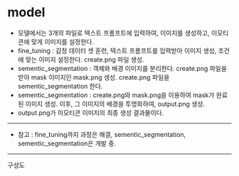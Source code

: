 # model 

- 모델에서는 3개의 파일로 텍스트 프롬프트에 입력하여, 이미지를 생성하고, 이모티콘에 맞게 이미지를 설정한다.
- fine_tuning : 감정 데이터 셋 훈련, 텍스트 프롬프트를 입력받아 이미지 생성, 조건에 맞는 이미지 설정한다. create.png 파일 생성.
- sementic_segmentation : 객체와 배경 이미지를 분리한다. create.png 파일을 받아 mask 이미지인 mask.png 생성. create.png 파일을 sementic_segmentation 한다.
- sementic_segmentation : create.png와 mask.png을 이용하여 mask가 완료된 이미지 생성. 이후, 그 이미지의 배경을 투명화하여, output.png 생성.
- output.png가 이모티콘 이미지의 최종 생성 결과물이다.
--------
- 참고 : fine_tuning까지 과정은 해결, sementic_segmentation, sementic_segmentation은 개발 중.
--------
구성도
